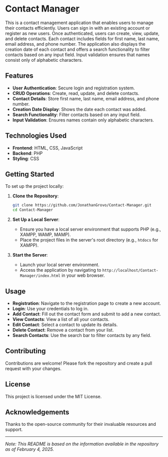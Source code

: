 # Contact Manager

This is a contact management application that enables users to manage their contacts efficiently. Users can sign in with an existing account or register as new users. Once authenticated, users can create, view, update, and delete contacts. Each contact includes fields for first name, last name, email address, and phone number. The application also displays the creation date of each contact and offers a search functionality to filter contacts based on any input field. Input validation ensures that names consist only of alphabetic characters.

## Features

- **User Authentication**: Secure login and registration system.
- **CRUD Operations**: Create, read, update, and delete contacts.
- **Contact Details**: Store first name, last name, email address, and phone number.
- **Creation Date Display**: Shows the date each contact was added.
- **Search Functionality**: Filter contacts based on any input field.
- **Input Validation**: Ensures names contain only alphabetic characters.

## Technologies Used

- **Frontend**: HTML, CSS, JavaScript
- **Backend**: PHP
- **Styling**: CSS

## Getting Started

To set up the project locally:

1. **Clone the Repository**:
   ```bash
   git clone https://github.com/JonathanGrovo/Contact-Manager.git
   cd Contact-Manager
   ```

2. **Set Up a Local Server**:
   - Ensure you have a local server environment that supports PHP (e.g., XAMPP, WAMP, MAMP).
   - Place the project files in the server's root directory (e.g., `htdocs` for XAMPP).

3. **Start the Server**:
   - Launch your local server environment.
   - Access the application by navigating to `http://localhost/Contact-Manager/index.html` in your web browser.

## Usage

- **Registration**: Navigate to the registration page to create a new account.
- **Login**: Use your credentials to log in.
- **Add Contact**: Fill out the contact form and submit to add a new contact.
- **View Contacts**: View a list of all your contacts.
- **Edit Contact**: Select a contact to update its details.
- **Delete Contact**: Remove a contact from your list.
- **Search Contacts**: Use the search bar to filter contacts by any field.

## Contributing

Contributions are welcome! Please fork the repository and create a pull request with your changes.

## License

This project is licensed under the MIT License.

## Acknowledgements

Thanks to the open-source community for their invaluable resources and support.

---

*Note: This README is based on the information available in the repository as of February 4, 2025.* 
